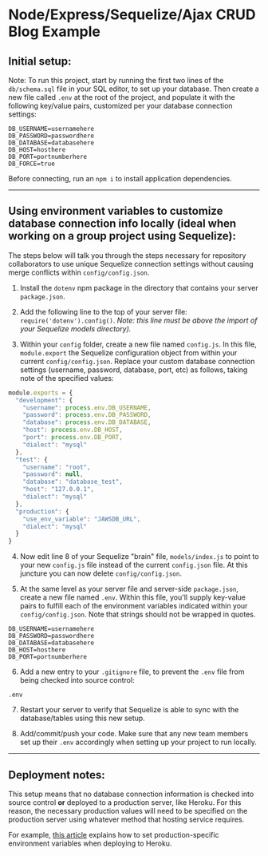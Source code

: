 # Node/Express/Sequelize/Ajax CRUD Blog Example

## Initial setup:

Note: To run this project, start by running the first two lines of the `db/schema.sql` file in your SQL editor, to set up your database. Then create a new file called `.env` at the root of the project, and populate it with the following key/value pairs, customized per your database connection settings:

```
DB_USERNAME=usernamehere
DB_PASSWORD=passwordhere
DB_DATABASE=databasehere
DB_HOST=hosthere
DB_PORT=portnumberhere
DB_FORCE=true
```

Before connecting, run an `npm i` to install application dependencies.

-----

## Using environment variables to customize database connection info locally (ideal when working on a group project using Sequelize):

The steps below will talk you through the steps necessary for repository collaborators to use unique Sequelize connection settings without causing  merge conflicts within `config/config.json`. 

1. Install the `dotenv` npm package in the directory that contains your server `package.json`.

2. Add the following line to the top of your server file: `require('dotenv').config()`. *Note: this line must be above the import of your Sequelize models directory).*

3. Within your `config` folder, create a new file named `config.js`. In this file, `module.export` the Sequelize configuration object from within your current `config/config.json`. Replace your custom database connection settings (username, password, database, port, etc) as follows, taking note of the specified values:

```javascript
module.exports = {
  "development": {
    "username": process.env.DB_USERNAME,
    "password": process.env.DB_PASSWORD,
    "database": process.env.DB_DATABASE,
    "host": process.env.DB_HOST,
    "port": process.env.DB_PORT,
    "dialect": "mysql"
  },
  "test": {
    "username": "root",
    "password": null,
    "database": "database_test",
    "host": "127.0.0.1",
    "dialect": "mysql"
  },
  "production": {
    "use_env_variable": "JAWSDB_URL",
    "dialect": "mysql"  
  }
}
```

4. Now edit line 8 of your Sequelize "brain" file, `models/index.js` to point to your new `config.js` file instead of the current `config.json` file. At this juncture you can now delete `config/config.json`.

5. At the same level as your server file and server-side `package.json`, create a new file named `.env`. Within this file, you'll supply key-value pairs to fulfill each of the environment variables indicated within your `config/config.json`. Note that strings should not be wrapped in quotes.

```
DB_USERNAME=usernamehere
DB_PASSWORD=passwordhere
DB_DATABASE=databasehere
DB_HOST=hosthere
DB_PORT=portnumberhere
```

6. Add a new entry to your `.gitignore` file, to prevent the `.env` file from being checked into source control: 
```
.env
```

7. Restart your server to verify that Sequelize is able to sync with the database/tables using this new setup. 

8. Add/commit/push your code. Make sure that any new team members set up their `.env` accordingly when setting up your project to run locally.

-----

## Deployment notes:

This setup means that no database connection information is checked into source control **or** deployed to a production server, like Heroku. For this reason, the necessary production values will need to be specified on the production server using whatever method that hosting service requires.

For example, [this article](https://devcenter.heroku.com/articles/config-vars) explains how to set production-specific environment variables when deploying to Heroku.